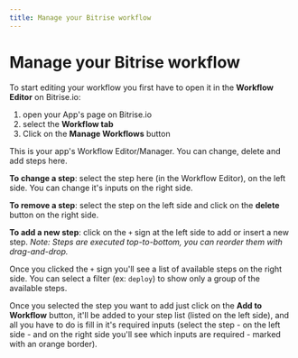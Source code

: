 ```yaml
---
title: Manage your Bitrise workflow
---
```


# Manage your Bitrise workflow

To start editing your workflow you first have to open it in the
**Workflow Editor** on Bitrise.io:

1. open your App's page on Bitrise.io
2. select the **Workflow tab**
3. Click on the **Manage Workflows** button

This is your app's Workflow Editor/Manager.
You can change, delete and add steps here.

**To change a step**: select the step here (in the Workflow Editor), on the left side. You can change it's inputs on the right side.

**To remove a step**: select the step on the left side and click on the **delete** button on the right side.

**To add a new step**: click on the `+` sign at the left side to add or insert a new step.
*Note: Steps are executed top-to-bottom, you can reorder them with drag-and-drop.*

Once you clicked the `+` sign you'll see a list of available steps on the right side.
You can select a filter (ex: `deploy`) to show only a group of the available steps.

Once you selected the step you want to add just click on the **Add to Workflow**
button, it'll be added to your step list (listed on the left side),
and all you have to do is fill in it's required inputs (select the step - on the left side -
and on the right side you'll see which inputs are required - marked with an orange border).
